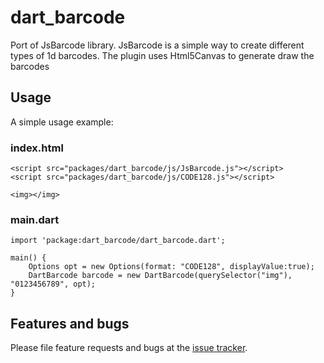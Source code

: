 # dart_barcode

Port of JsBarcode library.
JsBarcode is a simple way to create different types of 1d barcodes.
The plugin uses Html5Canvas to generate draw the barcodes

## Usage

A simple usage example:


### index.html

    <script src="packages/dart_barcode/js/JsBarcode.js"></script>
    <script src="packages/dart_barcode/js/CODE128.js"></script>

    <img></img>

### main.dart

    import 'package:dart_barcode/dart_barcode.dart';

    main() {
        Options opt = new Options(format: "CODE128", displayValue:true);
        DartBarcode barcode = new DartBarcode(querySelector("img"), "0123456789", opt);
    }

## Features and bugs

Please file feature requests and bugs at the [issue tracker][tracker].

[tracker]: https://github.com/lejard-h/dart_barcode/issues
